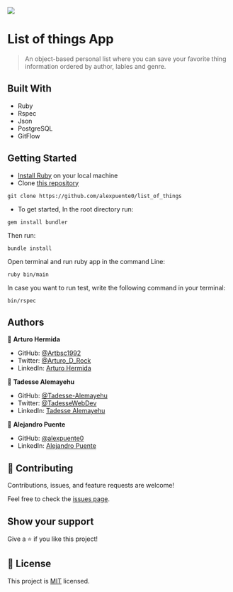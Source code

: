 ![](https://img.shields.io/badge/Microverse-blueviolet)

# List of things App

> An object-based personal list where you can save your favorite thing information ordered by author, lables and genre.


## Built With

- Ruby
- Rspec
- Json
- PostgreSQL
- GitFlow

## Getting Started

- [Install Ruby](https://www.ruby-lang.org/en/documentation/installation/) on your local machine
- Clone [this repository](https://github.com/alexpuente0/list_of_things)

```
git clone https://github.com/alexpuente0/list_of_things
```
- To get started, In the root directory run:

```
gem install bundler
```

Then run:

```
bundle install
```

Open terminal and run ruby app in the command Line:

```
ruby bin/main
```
In case you want to run test, write the following command in your terminal:
```
bin/rspec
```

## Authors

👤 **Arturo Hermida**

- GitHub: [@Artbsc1992](https://github.com/Artbsc1992)
- Twitter: [@Arturo_D_Rock](https://twitter.com/Arturo_D_Rock)
- LinkedIn: [Arturo Hermida](https://www.linkedin.com/in/arturo-hermida29/)

👤 **Tadesse Alemayehu**

- GitHub: [@Tadesse-Alemayehu](https://github.com/Tadesse-Alemayehu)
- Twitter: [@TadesseWebDev](https://twitter.com/TadesseWebDev)
- LinkedIn: [Tadesse Alemayehu](https://www.linkedin.com/in/tadesse-alemayehu-full-stack-developer/)

👤 **Alejandro Puente**

- GitHub: [@alexpuente0](https://github.com/Artbsc1992)
- LinkedIn: [Alejandro Puente](https://www.linkedin.com/in/alejandro-puente-far%C3%ADas-154a7629/)


## 🤝 Contributing

Contributions, issues, and feature requests are welcome!

Feel free to check the [issues page](../../issues/).

## Show your support

Give a ⭐️ if you like this project!


## 📝 License

This project is [MIT](./MIT.md) licensed.